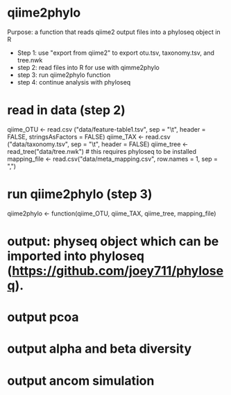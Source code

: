 # qiime2phylo

Purpose: a function that reads qiime2 output files into a phyloseq object in R

- Step 1: use "export from qiime2" to export otu.tsv, taxonomy.tsv, and tree.nwk
- step 2: read files into R for use with qimme2phylo
- step 3: run qiime2phylo function
- step 4: continue analysis with phyloseq

# read in data (step 2)

qiime_OTU <- read.csv ("data/feature-table1.tsv", sep = "\t", header = FALSE, stringsAsFactors = FALSE)
qiime_TAX <- read.csv ("data/taxonomy.tsv", sep = "\t", header = FALSE)
qiime_tree <- read_tree("data/tree.nwk") # this requires phyloseq to be installed
mapping_file <- read.csv("data/meta_mapping.csv", row.names = 1, sep = ",")

# run qiime2phylo (step 3)

qiime2phylo <- function(qiime_OTU, qiime_TAX, qiime_tree, mapping_file)

# output: physeq object which can be imported into phyloseq (https://github.com/joey711/phyloseq).

# output pcoa

# output alpha and beta diversity

# output ancom simulation
